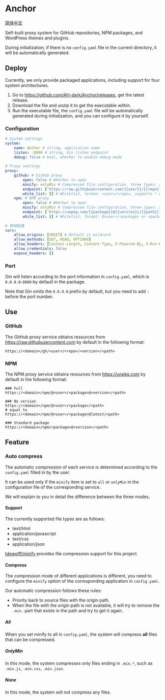 # Anchor

[简体中文](Readme.zh.md)

Self-built proxy system for GitHub repositories, NPM packages, and WordPress themes and plugins.

During initialization, if there is no `config.yaml` file in the current directory, it will be automatically generated.

## Deploy

Currently, we only provide packaged applications, including support for four system architectures.

1. Go to <https://github.com/AH-dark/Anchor/releases>, get the latest release.
2. Download the file and unzip it to get the executable within.
3. Run the executable file, the `config.yaml` file will be automatically generated during initialization, and you can configure it by yourself.

### Configuration

```yaml
# System settings
system:
    name: Anchor # string, application name
    listen: :8080 # string, Gin listen endpoint
    debug: false # bool, whether to enable debug mode
    
# Proxy settings
proxy:
    github: # GitHub proxy
        open: false # Whether to open
        minify: onlyMin # Compressed file configuration, three types: all / onlyMin / none
        endpoint: ['https://raw.githubusercontent.com/{{user}}/{{repo}}/{{version}}/{{path}}'] #array<string> list of proxies, tried in order from top to bottom
        white_list: [] # Whitelist, format: <user>/<repo>, supports * wildcard
    npm: # NPM proxy
        open: false # Whether to open
        minify: onlyMin # Compressed file configuration, three types: all / onlyMin / none
        endpoint: ['https://unpkg.com/{{package}}@{{version}}/{{path}}'] # array<string> list of proxies, tried in order from top to bottom
        white_list: [] # Whitelist, format: @<user>/<package> or <package>
        
# 跨域配置
cors:
    allow_origins: [UNSET] # Default is wildcard
    allow_methods: [GET, HEAD, OPTIONS]
    allow_headers: [Content-Length, Content-Type, X-Powered-By, X-Run-By, X-Timestamp]
    allow_credentials: false
    expose_headers: []
```

### Port

Gin will listen according to the port information in `config.yaml`, which is `0.0.0.0:8080` by default in the package.

Note that Gin omits the `0.0.0.0` prefix by default, but you need to add `:` before the port number.

## Use

### GitHub

The GitHub proxy service obtains resources from https://raw.githubusercontent.com by default in the following format:

```
https://<domain>/gh/<user>/<repo>/<version>/<path>
```

### NPM

The NPM proxy service obtains resources from https://unpkg.com by default in the following format:

```
### Full
https://<domain>/npm/@<user>/<package>@<version>/<path>

### No version
https://<domain>/npm/@<user>/<package>/<path>
# equal to
https://<domain>/npm/@<user>/<package>@latest/<path>

### Standard package
https://<domain>/npm/<package>@<version>/<path>
```

## Feature

### Auto compress

The automatic compression of each service is determined according to the `config.yaml` filled in by the user.

It can be used only if the `minify` item is set to `all` or `onlyMin` in the configuration file of the corresponding service.

We will explain to you in detail the difference between the three modes.

#### Support

The currently supported file types are as follows:

* text/html
* application/javascript
* text/css
* application/json

[tdewolff/minify](https://github.com/tdewolff/minify) provides file compression support for this project.

#### Compress

The compression mode of different applications is different, you need to configure the `minify` option of the corresponding application in `config.yaml`.

Our automatic compression follows these rules:

* Priority back to source files with the origin path.
* When the file with the origin path is not available, it will try to remove the `.min.` part that exists in the path and try to get it again.

##### All

When you set minify to all in `config.yaml`, the system will compress **all** files that can be compressed.

##### OnlyMin

In this mode, the system compresses only files ending in `.min.*`, such as `.min.js`, `.min.css`, `.min.json`.

##### None

In this mode, the system will not compress any files.
